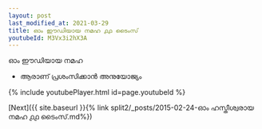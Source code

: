 ```yaml
---
layout: post
last_modified_at: 2021-03-29
title: ഓം ഈഡിയായ നമഹ ൧൧ ടൈംസ്
youtubeId: M3Vx3i2hX3A
---
```

 
 
 ഓം ഈഡിയായ നമഹ 
 
 -  ആരാണ് പ്രശംസിക്കാൻ അനുയോജ്യം 
 
  
 
  
 
 
 
 
 
 


{% include youtubePlayer.html id=page.youtubeId %}
 
[Next]({{ site.baseurl }}{% link  split2/_posts/2015-02-24-ഓം ഹസ്തീശ്വരായ നമഹ ൧൧ ടൈംസ്.md%})
 
